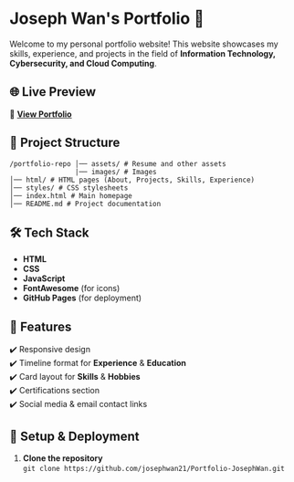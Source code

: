 # **Joseph Wan's Portfolio** 🚀  

Welcome to my personal portfolio website! This website showcases my skills, experience, and projects in the field of **Information Technology, Cybersecurity, and Cloud Computing**.  

## 🌐 **Live Preview**  
🔗 **[View Portfolio](https://josephwan21.github.io/Portfolio-JosephWan/)**  

## 📂 **Project Structure**  

```
/portfolio-repo │── assets/ # Resume and other assets
                |── images/ # Images
│── html/ # HTML pages (About, Projects, Skills, Experience)
│── styles/ # CSS stylesheets
│── index.html # Main homepage
│── README.md # Project documentation
```


## 🛠️ **Tech Stack**  
- **HTML**  
- **CSS**  
- **JavaScript**  
- **FontAwesome** (for icons)  
- **GitHub Pages** (for deployment)  

## 📌 **Features**  
✔️ Responsive design  
✔️ Timeline format for **Experience** & **Education**  
✔️ Card layout for **Skills** & **Hobbies**  
✔️ Certifications section  
✔️ Social media & email contact links  

## 🚀 **Setup & Deployment**  
1. **Clone the repository**  
   ```git clone https://github.com/josephwan21/Portfolio-JosephWan.git```

